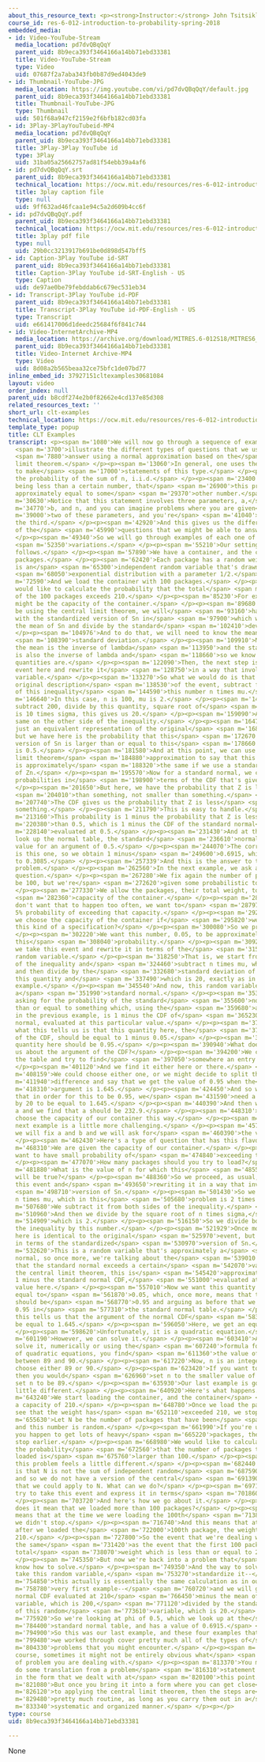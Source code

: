```yaml
---
about_this_resource_text: <p><strong>Instructor:</strong> John Tsitsiklis</p>
course_id: res-6-012-introduction-to-probability-spring-2018
embedded_media:
- id: Video-YouTube-Stream
  media_location: pd7dvQBqQqY
  parent_uid: 8b9eca393f3464166a14bb71ebd33381
  title: Video-YouTube-Stream
  type: Video
  uid: 07687f2a7aba343fb0b87d9ed4043de9
- id: Thumbnail-YouTube-JPG
  media_location: https://img.youtube.com/vi/pd7dvQBqQqY/default.jpg
  parent_uid: 8b9eca393f3464166a14bb71ebd33381
  title: Thumbnail-YouTube-JPG
  type: Thumbnail
  uid: 501f68a947cf2159e2f6bfb182cd03fa
- id: 3Play-3PlayYouTubeid-MP4
  media_location: pd7dvQBqQqY
  parent_uid: 8b9eca393f3464166a14bb71ebd33381
  title: 3Play-3Play YouTube id
  type: 3Play
  uid: 31ba05a25662757ad81f54ebb39a4af6
- id: pd7dvQBqQqY.srt
  parent_uid: 8b9eca393f3464166a14bb71ebd33381
  technical_location: https://ocw.mit.edu/resources/res-6-012-introduction-to-probability-spring-2018/part-ii-inference-limit-theorems/clt-examples/pd7dvQBqQqY.srt
  title: 3play caption file
  type: null
  uid: 9ff632ad46fcaa1e94c5a2d609b4cc6f
- id: pd7dvQBqQqY.pdf
  parent_uid: 8b9eca393f3464166a14bb71ebd33381
  technical_location: https://ocw.mit.edu/resources/res-6-012-introduction-to-probability-spring-2018/part-ii-inference-limit-theorems/clt-examples/pd7dvQBqQqY.pdf
  title: 3play pdf file
  type: null
  uid: 29b0cc3213917b691be0d898d547bff5
- id: Caption-3Play YouTube id-SRT
  parent_uid: 8b9eca393f3464166a14bb71ebd33381
  title: Caption-3Play YouTube id-SRT-English - US
  type: Caption
  uid: de97ae0be79febddab6c679ec531eb34
- id: Transcript-3Play YouTube id-PDF
  parent_uid: 8b9eca393f3464166a14bb71ebd33381
  title: Transcript-3Play YouTube id-PDF-English - US
  type: Transcript
  uid: e661417006d1deedc25684f6f841c744
- id: Video-InternetArchive-MP4
  media_location: https://archive.org/download/MITRES.6-012S18/MITRES6_012S18_L19-05_300k.mp4
  parent_uid: 8b9eca393f3464166a14bb71ebd33381
  title: Video-Internet Archive-MP4
  type: Video
  uid: 8d08a2b565beaa32ce75bfc1de07bd77
inline_embed_id: 37927151cltexamples30681084
layout: video
order_index: null
parent_uid: b8cdf274e2b0f82662e4cd137e85d308
related_resources_text: ''
short_url: clt-examples
technical_location: https://ocw.mit.edu/resources/res-6-012-introduction-to-probability-spring-2018/part-ii-inference-limit-theorems/clt-examples
template_type: popup
title: CLT Examples
transcript: <p><span m='1080'>We will now go through a sequence of examples that</span>
  <span m='3700'>illustrate the different types of questions that we usually</span>
  <span m='7880'>answer using a normal approximation based on the</span> <span m='11130'>central
  limit theorem.</span> </p><p><span m='13060'>In general, one uses these approximations
  to make</span> <span m='17000'>statements of this type.</span> </p><p><span m='19820'>That
  the probability of the sum of n, i.i.d.</span> </p><p><span m='23400'>random variables
  being less than a certain number, that</span> <span m='26900'>this probability is
  approximately equal to some</span> <span m='29370'>other number.</span> </p><p><span
  m='30630'>Notice that this statement involves three parameters, a,</span> <span
  m='34770'>b, and n, and you can imagine problems where you are given</span> <span
  m='39000'>two of these parameters, and you're</span> <span m='41040'>asked to find
  the third.</span> </p><p><span m='42920'>And this gives us the different variations
  of the</span> <span m='45990'>questions that we might be able to answer.</span>
  </p><p><span m='49340'>So we will go through examples of each one of these</span>
  <span m='52350'>variations.</span> </p><p><span m='55210'>Our setting will be as
  follows.</span> </p><p><span m='57890'>We have a container, and the container receives
  packages.</span> </p><p><span m='62420'>Each package has a random weight, which
  is an</span> <span m='65300'>independent random variable that's drawn from an</span>
  <span m='68050'>exponential distribution with a parameter 1/2.</span> </p><p><span
  m='72590'>And we load the container with 100 packages.</span> </p><p><span m='77289'>We
  would like to calculate the probability that the total</span> <span m='81260'>weight
  of the 100 packages exceeds 210.</span> </p><p><span m='85230'>For example, 210
  might be the capacity of the container.</span> </p><p><span m='89680'>Since we will
  be using the central limit theorem, we will</span> <span m='93160'>have to work
  with the standardized version of Sn in</span> <span m='97900'>which we subtract
  the mean of Sn and divide by the standard</span> <span m='102410'>deviation of Sn.</span>
  </p><p><span m='104976'>And to do that, we will need to know the mean and the</span>
  <span m='108390'>standard deviation.</span> </p><p><span m='109910'>Now for an exponential,
  the mean is the inverse of lambda</span> <span m='113950'>and the standard deviation
  is also the inverse of lambda and</span> <span m='118660'>so we know what these
  quantities are.</span> </p><p><span m='122090'>Then, the next step is to take this
  event here and rewrite it</span> <span m='128750'>in a way that involves this random
  variable.</span> </p><p><span m='133270'>So what we would do is that we take the
  original description</span> <span m='138530'>of the event, subtract from both sides
  of this inequality</span> <span m='144590'>this number n times mu.</span> </p><p><span
  m='146640'>In this case, n is 100, mu is 2.</span> </p><p><span m='149600'>So we
  subtract 200, divide by this quantity, square root of</span> <span m='155079'>100
  is 10 times sigma, this gives us 20.</span> </p><p><span m='159090'>And we do the
  same on the other side of the inequality.</span> </p><p><span m='164750'>This is
  just an equivalent representation of the original</span> <span m='168250'>event,
  but we have here is the probability that this</span> <span m='172670'>standardized
  version of Sn is larger than or equal to this</span> <span m='178660'>number, which
  is 0.5.</span> </p><p><span m='181580'>And at this point, we can use the central
  limit theorem</span> <span m='184880'>approximation to say that this probability
  is approximately</span> <span m='188320'>the same if we use a standard normal instead
  of Zn.</span> </p><p><span m='195570'>Now for a standard normal, we can calculate
  probabilities in</span> <span m='198900'>terms of the CDF that's given in the table.</span>
  </p><p><span m='201650'>But here, we have the probability that Z is larger</span>
  <span m='204010'>than something, not smaller than something.</span> </p><p><span
  m='207740'>The CDF gives us the probability that Z is less</span> <span m='210810'>than
  something.</span> </p><p><span m='211790'>This is easy to handle.</span> </p><p><span
  m='213160'>This probability is 1 minus the probability that Z is less</span> <span
  m='220380'>than 0.5, which is 1 minus the CDF of the standard normal</span> <span
  m='228140'>evaluated at 0.5.</span> </p><p><span m='231430'>And at this point, we
  look up the normal table, the standard</span> <span m='236610'>normal table, and
  value for an argument of 0.5.</span> </p><p><span m='244070'>The corresponding value
  is this one, so we obtain 1 minus</span> <span m='249600'>0.6915, which evaluates
  to 0.3085.</span> </p><p><span m='257339'>And this is the answer to this particular
  problem.</span> </p><p><span m='262560'>In the next example, we ask a somewhat different
  question.</span> </p><p><span m='267280'>We fix again the number of packages to
  be 100, but we're</span> <span m='272620'>given some probabilistic tolerance.</span>
  </p><p><span m='277330'>We allow the packages, their total weight, to exceed the</span>
  <span m='282360'>capacity of the container.</span> </p><p><span m='284790'>But we
  don't want that to happen too often, we want to</span> <span m='287970'>have only
  5% probability of exceeding that capacity.</span> </p><p><span m='292560'>How should
  we choose the capacity of the container if</span> <span m='295820'>we want to have
  this kind of a specification?</span> </p><p><span m='300080'>So we proceed as follows.</span>
  </p><p><span m='302220'>We want this number, 0.05, to be approximately equal to
  this</span> <span m='308040'>probability.</span> </p><p><span m='309250'>But now,
  we take this event and rewrite it in terms of the</span> <span m='315100'>standardized
  random variable.</span> </p><p><span m='318250'>That is, we start from both sides
  of the inequality and</span> <span m='324460'>subtract n times mu, which is 200,
  and then divide by the</span> <span m='332680'>standard deviation of Sn, which is
  this quantity and</span> <span m='337490'>which is 20, exactly as in the previous
  example.</span> </p><p><span m='345540'>And now, this random variable, Zn, is approximately
  a</span> <span m='351990'>standard normal.</span> </p><p><span m='353460'>So we're
  asking for the probability of the standard</span> <span m='355600'>normal is larger
  than or equal to something which, using the</span> <span m='359680'>argument as
  in the previous example, is 1 minus the CDF of</span> <span m='365230'>the standard
  normal, evaluated at this particular value.</span> </p><p><span m='372550'>Now,
  what this tells us is that this quantity here, the</span> <span m='379770'>value
  of the CDF, should be equal to 1 minus 0.05.</span> </p><p><span m='385940'>So this
  quantity here should be 0.95.</span> </p><p><span m='390940'>What does this tell
  us about the argument of the CDF?</span> </p><p><span m='394200'>We can look at
  the table and try to find</span> <span m='397050'>somewhere an entry of 0.95.</span>
  </p><p><span m='401120'>And we find it either here or there.</span> </p><p><span
  m='408159'>We could choose either one, or we might decide to split the</span> <span
  m='411940'>difference and say that we get the value of 0.95 when the</span> <span
  m='418310'>argument is 1.645.</span> </p><p><span m='424450'>And so we conclude
  that in order for this to be 0.95, we</span> <span m='431590'>need a minus 200 divided
  by 20 to be equal to 1.645.</span> </p><p><span m='440390'>And then we solve for
  a and we find that a should be 232.9.</span> </p><p><span m='448310'>And we can
  choose the capacity of our container this way.</span> </p><p><span m='453390'>Our
  next example is a little more challenging.</span> </p><p><span m='457310'>Here,
  we will fix a and b and we will ask for</span> <span m='460390'>the value of n.</span>
  </p><p><span m='462430'>Here's a type of question that has this flavor.</span> </p><p><span
  m='468310'>We are given the capacity of our container.</span> </p><p><span m='472120'>We
  want to have small probability of</span> <span m='474840'>exceeding that capacity.</span>
  </p><p><span m='477070'>How many packages should you try to load?</span> </p><p><span
  m='481880'>What is the value of n for which this</span> <span m='485550'>relation
  will be true?</span> </p><p><span m='488360'>So we proceed, as usual, by taking
  this event and</span> <span m='493650'>rewriting it in a way that involves the standardized</span>
  <span m='498710'>version of Sn.</span> </p><p><span m='501430'>So we need to subtract
  n times mu, which in this</span> <span m='505680'>problem is 2 times n.</span> </p><p><span
  m='507680'>We subtract it from both sides of the inequality.</span> </p><p><span
  m='510960'>And then we divide by the square root of n times sigma,</span> <span
  m='514909'>which is 2.</span> </p><p><span m='516150'>So we divide both sides of
  the inequality by this number.</span> </p><p><span m='521929'>Once more, this event
  here is identical to the original</span> <span m='525970'>event, but now it is expressed
  in terms of the standardized</span> <span m='530970'>version of Sn.</span> </p><p><span
  m='532620'>This is a random variable that's approximately a</span> <span m='535300'>standard
  normal, so once more, we're talking about the</span> <span m='539010'>probability
  that the standard normal exceeds a certain</span> <span m='542070'>value, and by
  the central limit theorem, this is</span> <span m='545420'>approximately equal to
  1 minus the standard normal CDF,</span> <span m='551000'>evaluated at this particular
  value here.</span> </p><p><span m='557010'>Now we want this quantity to be approximately
  equal to</span> <span m='561870'>0.05, which, once more, means that this quantity
  should be</span> <span m='568770'>0.95 and arguing as before that we try to find
  0.95 in</span> <span m='577310'>the standard normal table.</span> </p><p><span m='579320'>And
  this tells us that the argument of the normal CDF</span> <span m='583850'>should
  be equal to 1.645.</span> </p><p><span m='596050'>Here, we get an equation for n.</span>
  </p><p><span m='598620'>Unfortunately, it is a quadratic equation.</span> </p><p><span
  m='601190'>However, we can solve it.</span> </p><p><span m='603410'>And after you
  solve it, numerically or using the</span> <span m='607240'>formula for the solution
  of quadratic equations, you find</span> <span m='611360'>the value of n that's somewhere
  between 89 and 90.</span> </p><p><span m='617220'>Now, n is an integer, so you could
  choose either 89 or 90.</span> </p><p><span m='623420'>If you want to be conservative,
  then you would</span> <span m='626960'>set n to the smaller value of the two and
  set n to be 89.</span> </p><p><span m='635930'>Our last example is going to be a
  little different.</span> </p><p><span m='640920'>Here's what happens.</span> </p><p><span
  m='643240'>We start loading the container, and the container</span> <span m='646050'>has
  a capacity of 210.</span> </p><p><span m='648780'>Once we load the package and we
  see that the weight has</span> <span m='652110'>exceeded 210, we stop.</span> </p><p><span
  m='655630'>Let N be the number of packages that have been</span> <span m='658900'>loaded,
  and this number is random.</span> </p><p><span m='661990'>If you're unlucky and
  you happen to get lots of heavy</span> <span m='665220'>packages, then you will
  stop earlier.</span> </p><p><span m='668980'>We would like to calculate, approximately,
  the probability</span> <span m='672560'>that the number of packages that have been
  loaded is</span> <span m='675760'>larger than 100.</span> </p><p><span m='678630'>Now,
  this problem feels a little different.</span> </p><p><span m='682440'>The reason
  is that N is not the sum of independent random</span> <span m='687590'>variables
  and so we do not have a version of the central</span> <span m='691390'>limit theorem
  that we could apply to N. What can we do?</span> </p><p><span m='697110'>Well, we
  try to take this event and express it in terms</span> <span m='701860'>of the Xi's.</span>
  </p><p><span m='703720'>And here's how we go about it.</span> </p><p><span m='705820'>What
  does it mean that we loaded more than 100 packages?</span> </p><p><span m='710200'>This
  means that at the time we were loading the 100th</span> <span m='713860'>package,
  we didn't stop.</span> </p><p><span m='716740'>And this means that at that time,
  after we loaded the</span> <span m='722000'>100th package, the weight had not exceeded
  210.</span> </p><p><span m='727800'>So the event that we're dealing with here is
  the same</span> <span m='731420'>as the event that the first 100 packages have a
  total</span> <span m='738070'>weight which is less than or equal to 210.</span>
  </p><p><span m='745350'>But now we're back into a problem that</span> <span m='747675'>we
  know how to solve.</span> </p><p><span m='749350'>And the way to solve it is to
  take this random variable,</span> <span m='753270'>standardize it--</span> <span
  m='754850'>this actually is essentially the same calculation as in our</span> <span
  m='758780'>very first example--</span> <span m='760720'>and we will get the standard
  normal CDF evaluated at 210</span> <span m='766450'>minus the mean of this random
  variable, which is 200,</span> <span m='771120'>divided by the standard deviation
  of this random</span> <span m='773610'>variable, which is 20.</span> </p><p><span
  m='775920'>So we're looking at phi of 0.5, which we look up at the</span> <span
  m='784400'>standard normal table, and has a value of 0.6915.</span> </p><p><span
  m='794900'>So this was our last example, and these four examples that</span> <span
  m='799480'>we worked through cover pretty much all of the types of</span> <span
  m='804330'>problems that you might encounter.</span> </p><p><span m='807410'>Of
  course, sometimes it might not be entirely obvious what</span> <span m='811110'>kind
  of problem you are dealing with.</span> </p><p><span m='813370'>You may have to
  do some translation from a problem</span> <span m='816310'>statement to bring it
  in the form that we dealt with at</span> <span m='820100'>this point.</span> </p><p><span
  m='821080'>But once you bring it into a form where you can get close</span> <span
  m='826120'>to applying the central limit theorem, then the steps are</span> <span
  m='829480'>pretty much routine, as long as you carry them out in a</span> <span
  m='833340'>systematic and organized manner.</span> </p><p></p>
type: course
uid: 8b9eca393f3464166a14bb71ebd33381

---
```

None